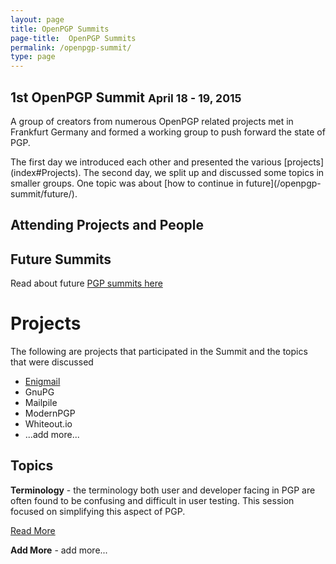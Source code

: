 ```yaml
---
layout: page
title: OpenPGP Summits
page-title:  OpenPGP Summits
permalink: /openpgp-summit/
type: page
---
```


<div class="home">

<div class="text-center">
    <h2>1st OpenPGP Summit <small class="text-detail">April 18 - 19, 2015</small></h2>
    <p>A group of creators from numerous OpenPGP related projects met in Frankfurt Germany
       and formed a working group to push forward the state of PGP.</p>
    <p>The first day we introduced each other and presented the various [projects](index#Projects).
       The second day, we split up and discussed some topics in smaller groups.
       One topic was about [how to continue in future](/openpgp-summit/future/).
       </p>
       

## Attending Projects and People



## Future Summits

Read about future [PGP summits here](/openpgp-summit/future/)

# Projects

The following are projects that participated in the Summit and the topics that were discussed

- [Enigmail](https://enigmail.net/home/index.php)
- GnuPG
- Mailpile
- ModernPGP
- Whiteout.io
- ...add more...


## Topics

**Terminology** - the terminology both user and developer facing in PGP are often found to be confusing and difficult in user testing. This session focused on simplifying this aspect of PGP.

[Read More](https://github.com/ModernPGP/terminology)

**Add More** - add more...
